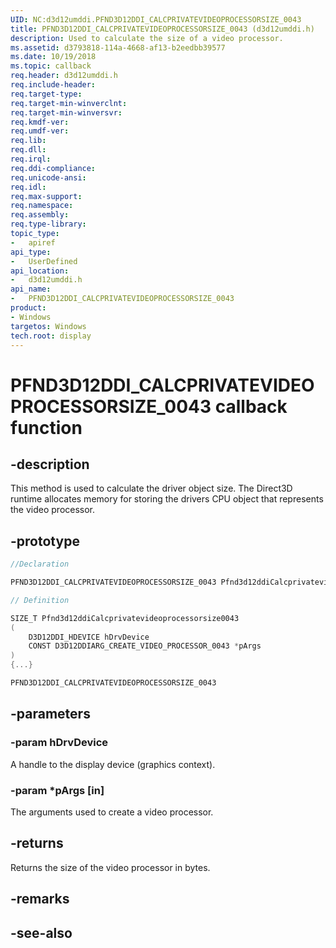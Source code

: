```yaml
---
UID: NC:d3d12umddi.PFND3D12DDI_CALCPRIVATEVIDEOPROCESSORSIZE_0043
title: PFND3D12DDI_CALCPRIVATEVIDEOPROCESSORSIZE_0043 (d3d12umddi.h)
description: Used to calculate the size of a video processor.
ms.assetid: d3793818-114a-4668-af13-b2eedbb39577
ms.date: 10/19/2018
ms.topic: callback
req.header: d3d12umddi.h
req.include-header:
req.target-type:
req.target-min-winverclnt:
req.target-min-winversvr:
req.kmdf-ver:
req.umdf-ver:
req.lib:
req.dll:
req.irql:
req.ddi-compliance:
req.unicode-ansi:
req.idl:
req.max-support:
req.namespace:
req.assembly:
req.type-library:
topic_type:
-	apiref
api_type:
-	UserDefined
api_location:
-	d3d12umddi.h
api_name:
-	PFND3D12DDI_CALCPRIVATEVIDEOPROCESSORSIZE_0043
product: 
- Windows
targetos: Windows
tech.root: display
---
```


# PFND3D12DDI_CALCPRIVATEVIDEOPROCESSORSIZE_0043 callback function

## -description

This method is used to calculate the driver object size. The Direct3D runtime allocates memory for storing the drivers CPU object that represents the video processor.

## -prototype

```cpp
//Declaration

PFND3D12DDI_CALCPRIVATEVIDEOPROCESSORSIZE_0043 Pfnd3d12ddiCalcprivatevideoprocessorsize0043;

// Definition

SIZE_T Pfnd3d12ddiCalcprivatevideoprocessorsize0043
(
	D3D12DDI_HDEVICE hDrvDevice
	CONST D3D12DDIARG_CREATE_VIDEO_PROCESSOR_0043 *pArgs
)
{...}

PFND3D12DDI_CALCPRIVATEVIDEOPROCESSORSIZE_0043


```

## -parameters

### -param hDrvDevice

A handle to the display device (graphics context).

### -param *pArgs [in]

The arguments used to create a video processor.

## -returns

Returns the size of the video processor in bytes.

## -remarks



## -see-also
